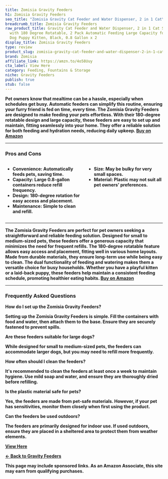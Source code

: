 ```yaml
---
title: Zomisia Gravity Feeders
h1: Zomisia Gravity Feeders
seo_title: "Zomisia Gravity Cat Feeder and Water Dispenser, 2 in 1 Cat\u2026"
breadcrumb_title: Zomisia Gravity Feeders
raw_product_title: Gravity Cat Feeder and Water Dispenser, 2 in 1 Cat Self Feeder
  with 180 Degree Rotatable, 2 Pack Automatic Feeding Large Capacity for Small Medium
  Dog Puppy Kitten, Black, 0.8 Gallon x 2
display_title: Zomisia Gravity Feeders
type: review
product_slug: zomisia-gravity-cat-feeder-and-water-dispenser-2-in-1-cat-self-feeder-w-e53de80b
brand: Zomisia
affiliate_link: https://amzn.to/4o58Uuy
cta_label: View Here
category: Feeding, Fountains & Storage
niche: Gravity Feeders
publish: true
stub: false
---
```


<div id="intro" class="full-width">
  <p><strong>Pet owners know that mealtime can be a hassle, especially when schedules get busy. Automatic feeders can simplify this routine, ensuring your furry friend is fed on time, every time. The Zomisia Gravity Feeders are designed to make feeding your pets effortless. With their 180-degree rotatable design and large capacity, these feeders are easy to set up and maintain, fitting seamlessly into your home. They offer a reliable solution for both feeding and hydration needs, reducing daily upkeep. <a href="https://amzn.to/4o58Uuy" rel="nofollow sponsored noopener" target="_blank"><strong>Buy on Amazon</strong></a></p>
</div>

<hr />
<h3 id="pros-cons">Pros and Cons</h3>
<div class="pc-grid" style="display:grid;grid-template-columns:1fr 1fr;gap:16px;">
  <ul>
    <li><strong>Convenience:</strong> Automatically feeds pets, saving time.</li>
    <li><strong>Capacity:</strong> Large 0.8-gallon containers reduce refill frequency.</li>
    <li><strong>Design:</strong> 180-degree rotation for easy access and placement.</li>
    <li><strong>Maintenance:</strong> Simple to clean and refill.</li>
  </ul>
  <ul>
    <li><strong>Size:</strong> May be bulky for very small spaces.</li>
    <li><strong>Material:</strong> Plastic may not suit all pet owners' preferences.</li>
  </ul>
</div>
<hr />

<div class="full-width">
  <p>The Zomisia Gravity Feeders are perfect for pet owners seeking a straightforward and reliable feeding solution. Designed for small to medium-sized pets, these feeders offer a generous capacity that minimizes the need for frequent refills. The 180-degree rotatable feature allows easy access and placement, fitting well in various home layouts. Made from durable materials, they ensure long-term use while being easy to clean. The dual functionality of feeding and watering makes them a versatile choice for busy households. Whether you have a playful kitten or a laid-back puppy, these feeders help maintain a consistent feeding schedule, promoting healthier eating habits. <a href="https://amzn.to/4o58Uuy" rel="nofollow sponsored noopener" target="_blank"><strong>Buy on Amazon</strong></a></p>
</div>

<hr />
<h3 id="faqs">Frequently Asked Questions</h3>

<p><strong>How do I set up the Zomisia Gravity Feeders?</strong></p>
<p>Setting up the Zomisia Gravity Feeders is simple. Fill the containers with food and water, then attach them to the base. Ensure they are securely fastened to prevent spills.</p>

<p><strong>Are these feeders suitable for large dogs?</strong></p>
<p>While designed for small to medium-sized pets, the feeders can accommodate larger dogs, but you may need to refill more frequently.</p>

<p><strong>How often should I clean the feeders?</strong></p>
<p>It's recommended to clean the feeders at least once a week to maintain hygiene. Use mild soap and water, and ensure they are thoroughly dried before refilling.</p>

<p><strong>Is the plastic material safe for pets?</strong></p>
<p>Yes, the feeders are made from pet-safe materials. However, if your pet has sensitivities, monitor them closely when first using the product.</p>

<p><strong>Can the feeders be used outdoors?</strong></p>
<p>The feeders are primarily designed for indoor use. If used outdoors, ensure they are placed in a sheltered area to protect them from weather elements.</p>
<p><a class="btn" href="https://amzn.to/4o58Uuy" target="_blank" rel="nofollow sponsored noopener">View Here</a></p>
<p><a href="/roundups/feeding-fountains-storage/gravity-feeders/">← Back to Gravity Feeders</a></p>
<aside class="disclosure">This page may include sponsored links. As an Amazon Associate, this site may earn from qualifying purchases.</aside>
